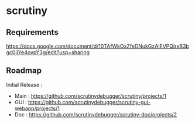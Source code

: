 # scrutiny

## Requirements
https://docs.google.com/document/d/10TAfWkOxZfeDNukGzAiEVPQirxB3bgc0jIYe4ovpY3g/edit?usp=sharing

## Roadmap
Initial Release : 
  - Main : https://github.com/scrutinydebugger/scrutiny/projects/1
  - GUI : https://github.com/scrutinydebugger/scrutiny-gui-webapp/projects/1
  - Doc : https://github.com/scrutinydebugger/scrutiny-doc/projects/2
